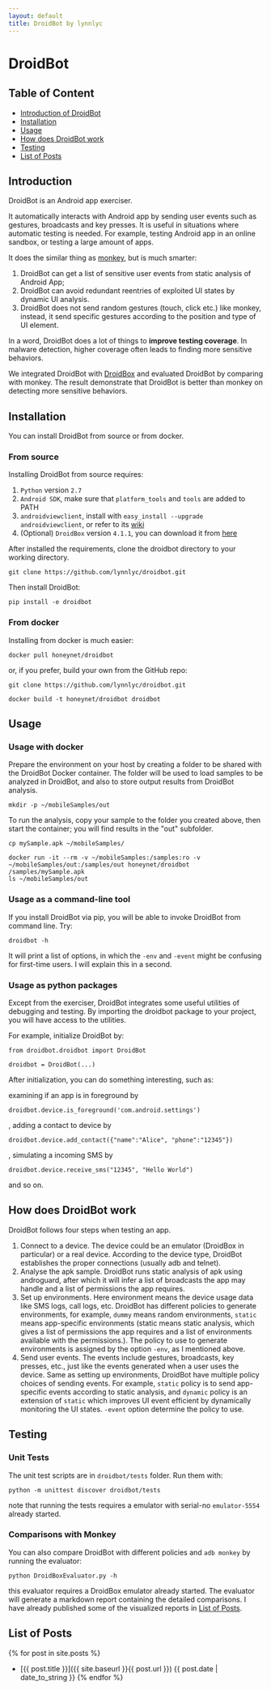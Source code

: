 ```yaml
---
layout: default
title: DroidBot by lynnlyc
---
```


# DroidBot

## Table of Content

+ [Introduction of DroidBot](#introduction)
+ [Installation](#installation)
+ [Usage](#usage)
+ [How does DroidBot work](#how-does-droidbot-work)
+ [Testing](#testing)
+ [List of Posts](#list-of-posts)

## Introduction
DroidBot is an Android app exerciser.

It automatically interacts with Android app by sending user events such as gestures, broadcasts and key presses.
It is useful in situations where automatic testing is needed. 
For example, testing Android app in an online sandbox, or testing a large amount of apps.

It does the similar thing as [monkey](http://developer.android.com/tools/help/monkey.html), but is much smarter:

1. DroidBot can get a list of sensitive user events from static analysis of Android App;
2. DroidBot can avoid redundant reentries of exploited UI states by dynamic UI analysis.
3. DroidBot does not send random gestures (touch, click etc.) like monkey, instead, 
it send specific gestures according to the position and type of UI element.

In a word, DroidBot does a lot of things to **improve testing coverage**.
In malware detection, higher coverage often leads to finding more sensitive behaviors.

We integrated DroidBot with [DroidBox](https://github.com/pjlantz/droidbox)
and evaluated DroidBot by comparing with monkey. 
The result demonstrate that DroidBot is better than monkey on detecting more sensitive behaviors.

## Installation
You can install DroidBot from source or from docker.

### From source

Installing DroidBot from source requires:

1. `Python` version `2.7`
2. `Android SDK`, make sure that `platform_tools` and `tools` are added to PATH
3. `androidviewclient`, install with `easy_install --upgrade androidviewclient`, 
or refer to its [wiki](https://github.com/dtmilano/AndroidViewClient/wiki)
4. (Optional) `DroidBox` version `4.1.1`, 
you can download it from [here](http://droidbox.googlecode.com/files/DroidBox411RC.tar.gz)

After installed the requirements, clone the droidbot directory to your working directory.

```
git clone https://github.com/lynnlyc/droidbot.git
```

Then install DroidBot:

```
pip install -e droidbot
```

### From docker

Installing from docker is much easier:

```
docker pull honeynet/droidbot
```

or, if you prefer, build your own from the GitHub repo:

```
git clone https://github.com/lynnlyc/droidbot.git
```

```
docker build -t honeynet/droidbot droidbot
```

## Usage

### Usage with docker
Prepare the environment on your host by creating a folder to be shared with the DroidBot Docker container. 
The folder will be used to load samples to be analyzed in DroidBot, 
and also to store output results from DroidBot analysis.

```
mkdir -p ~/mobileSamples/out
```

To run the analysis, copy your sample to the folder you created above, 
then start the container; you will find results in the "out" subfolder.

```
cp mySample.apk ~/mobileSamples/
```

```
docker run -it --rm -v ~/mobileSamples:/samples:ro -v ~/mobileSamples/out:/samples/out honeynet/droidbot /samples/mySample.apk
ls ~/mobileSamples/out
```

### Usage as a command-line tool
If you install DroidBot via pip, you will be able to invoke DroidBot from command line. Try:

```
droidbot -h
```

It will print a list of options, in which the `-env` and `-event` might be confusing for first-time users.
I will explain this in a second.

### Usage as python packages
Except from the exerciser, DroidBot integrates some useful utilities of debugging and testing.
By importing the droidbot package to your project, you will have access to the utilities.

For example, initialize DroidBot by:

```
from droidbot.droidbot import DroidBot
```

```
droidbot = DroidBot(...)
```

After initialization, you can do something interesting, such as:

examining if an app is in foreground by
```
droidbot.device.is_foreground('com.android.settings')
```
, adding a contact to device by 
```
droidbot.device.add_contact({"name":"Alice", "phone":"12345"})
```
, simulating a incoming SMS by
```
droidbot.device.receive_sms("12345", "Hello World")
```
and so on.

## How does DroidBot work
DroidBot follows four steps when testing an app.

1. Connect to a device. The device could be an emulator (DroidBox in particular) or a real device. 
According to the device type, DroidBot establishes the proper connections (usually adb and telnet).
2. Analyse the apk sample. DroidBot runs static analysis of apk using androguard, 
after which it will infer a list of broadcasts the app may handle and a list of permissions the app requires.
3. Set up environments. Here environment means the device usage data like SMS logs, call logs, etc.
DroidBot has different policies to generate environments, for example, 
`dummy` means random environments, `static` means app-specific environments 
(static means static analysis, which gives a list of permissions the app requires 
and a list of environments available with the permissions.). 
The policy to use to generate environments is assigned by the option `-env`, as I mentioned above.
4. Send user events. The events include gestures, broadcasts, key presses, etc., 
just like the events generated when a user uses the device. 
Same as setting up environments, DroidBot have multiple policy choices of sending events. For example, 
`static` policy is to send app-specific events according to static analysis, and `dynamic` policy 
is an extension of `static` which improves UI event efficient by dynamically monitoring the UI states.
`-event` option determine the policy to use.

## Testing

### Unit Tests
The unit test scripts are in `droidbot/tests` folder. Run them with:

```
python -m unittest discover droidbot/tests
```

note that running the tests requires a emulator with serial-no `emulator-5554` already started.

### Comparisons with Monkey
You can also compare DroidBot with different policies and `adb monkey` by running the evaluator:

```
python DroidBoxEvaluator.py -h
```

this evaluator requires a DroidBox emulator already started. 
The evaluator will generate a markdown report containing the detailed comparisons. 
I have already published some of the visualized reports in [List of Posts](list-of-posts).

## List of Posts

{% for post in site.posts %}
+ [{{ post.title }}]({{ site.baseurl }}{{ post.url }}) {{ post.date | date_to_string }} 
{% endfor %}